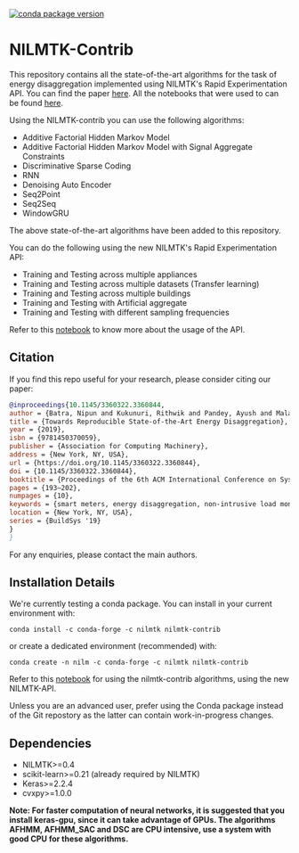 [![conda package version](https://anaconda.org/nilmtk/nilmtk-contrib/badges/version.svg)](https://anaconda.org/nilmtk/nilmtk-contrib)

# NILMTK-Contrib

This repository contains all the state-of-the-art algorithms for the task of energy disaggregation implemented using NILMTK's Rapid Experimentation API. You can find the paper [here](https://doi.org/10.1145/3360322.3360844). All the notebooks that were used to can be found [here](https://github.com/nilmtk/buildsys2019-paper-notebooks).

Using the NILMTK-contrib you can use the following algorithms:
 - Additive Factorial Hidden Markov Model
 - Additive Factorial Hidden Markov Model with Signal Aggregate Constraints
 - Discriminative Sparse Coding
 - RNN
 - Denoising Auto Encoder
 - Seq2Point
 - Seq2Seq
 - WindowGRU

The above state-of-the-art algorithms have been added to this repository. 

You can do the following using the new NILMTK's Rapid Experimentation API:
 - Training and Testing across multiple appliances
 - Training and Testing across multiple datasets (Transfer learning)
 - Training and Testing across multiple buildings
 - Training and Testing with Artificial aggregate
 - Training and Testing with different sampling frequencies
 
Refer to this [notebook](https://github.com/nilmtk/nilmtk-contrib/blob/master/sample_notebooks/NILMTK%20API%20Tutorial.ipynb) to know more about the usage of the API.

## Citation


If you find this repo useful for your research, please consider citing our paper:

```bibtex
@inproceedings{10.1145/3360322.3360844,
author = {Batra, Nipun and Kukunuri, Rithwik and Pandey, Ayush and Malakar, Raktim and Kumar, Rajat and Krystalakos, Odysseas and Zhong, Mingjun and Meira, Paulo and Parson, Oliver},
title = {Towards Reproducible State-of-the-Art Energy Disaggregation},
year = {2019},
isbn = {9781450370059},
publisher = {Association for Computing Machinery},
address = {New York, NY, USA},
url = {https://doi.org/10.1145/3360322.3360844},
doi = {10.1145/3360322.3360844},
booktitle = {Proceedings of the 6th ACM International Conference on Systems for Energy-Efficient Buildings, Cities, and Transportation},
pages = {193–202},
numpages = {10},
keywords = {smart meters, energy disaggregation, non-intrusive load monitoring},
location = {New York, NY, USA},
series = {BuildSys '19}
}
}

```
For any enquiries, please contact the main authors.

## Installation Details

We're currently testing a conda package. You can install in your current environment with:

```
conda install -c conda-forge -c nilmtk nilmtk-contrib
```

or create a dedicated environment (recommended) with:

```
conda create -n nilm -c conda-forge -c nilmtk nilmtk-contrib
```

Refer to this [notebook](https://github.com/nilmtk/nilmtk-contrib/tree/master/sample_notebooks) for using the nilmtk-contrib algorithms, using the new NILMTK-API.

Unless you are an advanced user, prefer using the Conda package instead of the Git repostory as the latter can contain work-in-progress changes.

## Dependencies

- NILMTK>=0.4
- scikit-learn>=0.21 (already required by NILMTK)
- Keras>=2.2.4 
- cvxpy>=1.0.0

**Note: For faster computation of neural networks, it is suggested that you install keras-gpu, since it can take advantage of GPUs. The algorithms AFHMM, AFHMM_SAC and DSC are CPU intensive, use a system with good CPU for these algorithms.**

